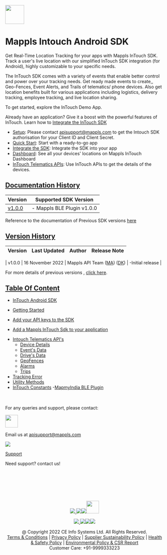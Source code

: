 [<img src="https://about.mappls.com/images/mappls-b-logo.svg" height="60"/> </p>](https://www.mapmyindia.com/api)

# Mappls Intouch Android SDK

Get Real-Time Location Tracking for your apps with Mappls InTouch SDK. Track a user's live location with our simplified InTouch SDK integration (for Android), highly customizable to your specific needs.

The InTouch SDK comes with a variety of events that enable better control and power over your tracking needs. Get ready made events to create,, Geo-Fences, Event Alerts, and Trails of telematics/ phone devices. Also get location benefits built for various applications including logistics, delivery tracking, employee tracking, and live location sharing.

To get started, explore the InTouch Demo App.

Already have an application? Give it a boost with the powerful features of InTouch. Learn how to [Integrate the InTouch SDK](#IntegrateIntouchSDK)

- [Setup](#Setup): Please contact apisupport@mappls.com to get the Intouch SDK authorisation for your Client ID and Client Secret.
- [Quick Start](https://github.com/mappls-api/mappls-intouch-android-sdk#intouchdemo-app): Start with a ready-to-go app
- [Integrate the SDK](#IntegrateIntouchSDK): Integrate the SDK into your app
- [Dashboard](docs/v1.0.0/Dashboard.md): See all your devices' locations on Mappls InTouch Dashboard
- [InTouch Telematics APIs](docs/v1.0.0/Dashboard.md): Use InTouch APIs to get the details of the devices.

## [Documentation History](#Documentation-History)

| Version | Supported SDK Version |
| ---- | ---- |
| [v1.0.0](docs/v1.0.0/README.md) | - Mappls BLE Plugin v1.0.0 |

Reference to the documentation of Previous SDK versions [here](https://github.com/MapmyIndia/mapmyindia-intouch-android-sdk)

## [Version History](#Version-History)

| Version | Last Updated | Author | Release Note|
| ---- | ---- | ---- | ---- |

| v1.0.0 | 16 November 2022 | Mappls API Team ([MA](https://github.com/mdakram)) ([DK](https://github.com/katariadeepak86)) | -Initial release |

For more details of previous versions , [click here](docs/v1.0.0/Version-History.md).

## [Table Of Content](#Table-Of-Content)

- [InTouch Android SDK](docs/v1.0.0/GettingStarted.md)

* [Getting Started](docs/v1.0.0/GettingStarted.md#setup)

* [Add your API keys to the SDK](docs/v1.0.0/GettingStarted.md#step-2-set-your-publishable-key)

* [Add a Mappls InTouch Sdk to your application](docs/v1.0.0/GettingStarted.md#integrate-the-intouch-sdk)

- [Intouch Telematics API's](docs/v1.0.0/Dashboard.md)
    * [Device Details](docs/v1.0.0/DeviceDetails.md)
    * [Event's Data](docs/v1.0.0/Event-Data.md)
    * [Drive's Data](docs/v1.0.0/Drive-Data.md)
    * [GeoFences](docs/v1.0.0/Geofences.md)
    * [Alarms](docs/v1.0.0/Alarms.md)
    * [Trips](docs/v1.0.0/Trips.md)
- [Tracking Error](docs/v1.0.0/TrackingErrors.md)
- [Utility Methods](docs/v1.0.0/UtilityMethods.md)
- [InTouch Constants](docs/v1.0.0/InTouchConstants.md) 
-[MapmyIndia BLE Plugin](docs/v1.0.0/Mappls-BLE-Plugins.md)
<br><br><br>

For any queries and support, please contact:

[<img src="https://about.mappls.com/images/mappls-logo.svg" height="40"/> </p>](https://about.mappls.com/api/)

Email us at [apisupport@mappls.com](mailto:apisupport@mappls.com)

![](https://www.mapmyindia.com/api/img/icons/support.png)

[Support](https://about.mappls.com/contact/)

Need support? contact us!

<br></br>

<br></br>

[<p align="center"> <img src="https://www.mapmyindia.com/api/img/icons/stack-overflow.png"/> ](https://stackoverflow.com/questions/tagged/mappls-api)[![](https://www.mapmyindia.com/api/img/icons/blog.png)](https://about.mappls.com/blog/)[![](https://www.mapmyindia.com/api/img/icons/gethub.png)](https://github.com/Mappls-api)[<img src="https://mmi-api-team.s3.ap-south-1.amazonaws.com/API-Team/npm-logo.one-third%5B1%5D.png" height="40"/> </p>](https://www.npmjs.com/org/mapmyindia)

[<p align="center"> <img src="https://www.mapmyindia.com/june-newsletter/icon4.png"/> ](https://www.facebook.com/Mapplsofficial)[![](https://www.mapmyindia.com/june-newsletter/icon2.png)](https://twitter.com/mappls)[![](https://www.mapmyindia.com/newsletter/2017/aug/llinkedin.png)](https://www.linkedin.com/company/mappls/)[![](https://www.mapmyindia.com/june-newsletter/icon3.png)](https://www.youtube.com/channel/UCAWvWsh-dZLLeUU7_J9HiOA)

<div  align="center">@ Copyright 2022 CE Info Systems Ltd. All Rights Reserved.</div>

<div  align="center">  <a  href="https://about.mappls.com/api/terms-&-conditions">Terms & Conditions</a> | <a  href="https://about.mappls.com/about/privacy-policy">Privacy Policy</a> | <a  href="https://about.mappls.com/pdf/mapmyIndia-sustainability-policy-healt-labour-rules-supplir-sustainability.pdf">Supplier Sustainability Policy</a> | <a  href="https://about.mappls.com/pdf/Health-Safety-Management.pdf">Health & Safety Policy</a> | <a  href="https://about.mappls.com/pdf/Environment-Sustainability-Policy-CSR-Report.pdf">Environmental Policy & CSR Report</a>

<div  align="center">Customer Care: +91-9999333223</div>
